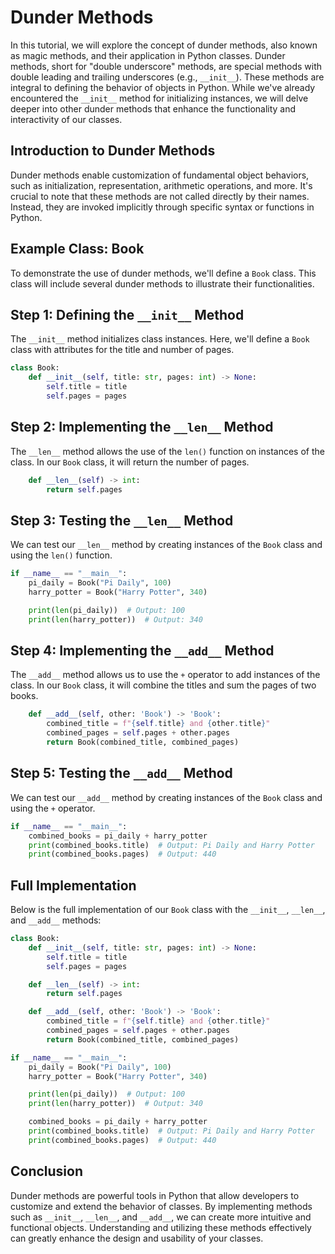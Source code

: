 # Dunder Methods

In this tutorial, we will explore the concept of dunder methods, also known as magic methods, and their application in Python classes. Dunder methods, short for "double underscore" methods, are special methods with double leading and trailing underscores (e.g., `__init__`). These methods are integral to defining the behavior of objects in Python. While we've already encountered the `__init__` method for initializing instances, we will delve deeper into other dunder methods that enhance the functionality and interactivity of our classes.

## Introduction to Dunder Methods

Dunder methods enable customization of fundamental object behaviors, such as initialization, representation, arithmetic operations, and more. It's crucial to note that these methods are not called directly by their names. Instead, they are invoked implicitly through specific syntax or functions in Python.

## Example Class: Book

To demonstrate the use of dunder methods, we'll define a `Book` class. This class will include several dunder methods to illustrate their functionalities.

## Step 1: Defining the `__init__` Method

The `__init__` method initializes class instances. Here, we'll define a `Book` class with attributes for the title and number of pages.

```python
class Book:
    def __init__(self, title: str, pages: int) -> None:
        self.title = title
        self.pages = pages
```

## Step 2: Implementing the `__len__` Method

The `__len__` method allows the use of the `len()` function on instances of the class. In our `Book` class, it will return the number of pages.

```python
    def __len__(self) -> int:
        return self.pages
```

## Step 3: Testing the `__len__` Method

We can test our `__len__` method by creating instances of the `Book` class and using the `len()` function.

```python
if __name__ == "__main__":
    pi_daily = Book("Pi Daily", 100)
    harry_potter = Book("Harry Potter", 340)

    print(len(pi_daily))  # Output: 100
    print(len(harry_potter))  # Output: 340
```

## Step 4: Implementing the `__add__` Method

The `__add__` method allows us to use the `+` operator to add instances of the class. In our `Book` class, it will combine the titles and sum the pages of two books.

```python
    def __add__(self, other: 'Book') -> 'Book':
        combined_title = f"{self.title} and {other.title}"
        combined_pages = self.pages + other.pages
        return Book(combined_title, combined_pages)
```

## Step 5: Testing the `__add__` Method

We can test our `__add__` method by creating instances of the `Book` class and using the `+` operator.

```python
if __name__ == "__main__":
    combined_books = pi_daily + harry_potter
    print(combined_books.title)  # Output: Pi Daily and Harry Potter
    print(combined_books.pages)  # Output: 440
```

## Full Implementation

Below is the full implementation of our `Book` class with the `__init__`, `__len__`, and `__add__` methods:

```python
class Book:
    def __init__(self, title: str, pages: int) -> None:
        self.title = title
        self.pages = pages

    def __len__(self) -> int:
        return self.pages

    def __add__(self, other: 'Book') -> 'Book':
        combined_title = f"{self.title} and {other.title}"
        combined_pages = self.pages + other.pages
        return Book(combined_title, combined_pages)

if __name__ == "__main__":
    pi_daily = Book("Pi Daily", 100)
    harry_potter = Book("Harry Potter", 340)

    print(len(pi_daily))  # Output: 100
    print(len(harry_potter))  # Output: 340

    combined_books = pi_daily + harry_potter
    print(combined_books.title)  # Output: Pi Daily and Harry Potter
    print(combined_books.pages)  # Output: 440
```

## Conclusion

Dunder methods are powerful tools in Python that allow developers to customize and extend the behavior of classes. By implementing methods such as `__init__`, `__len__`, and `__add__`, we can create more intuitive and functional objects. Understanding and utilizing these methods effectively can greatly enhance the design and usability of your classes.